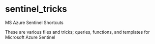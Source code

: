 # sentinel_tricks
MS Azure Sentinel Shortcuts

These are various files and tricks; queries, functions, and templates for 
Microsoft Azure Sentinel
